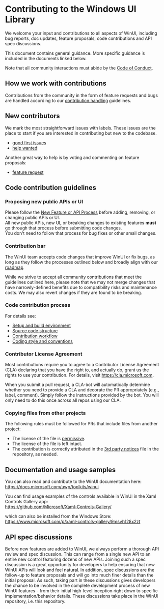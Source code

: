 # Contributing to the Windows UI Library

We welcome your input and contributions to all aspects of WinUI, including bug reports, doc updates, feature proposals, code contributions and API spec discussions.

This document contains general guidance. More specific guidance is included in the documents linked below.

Note that all community interactions must abide by the [Code of Conduct](CODE_OF_CONDUCT.md).

## How we work with contributions

Contributions from the community in the form of feature requests and bugs are handled according to our [contribution handling](contribution_handling.md) guidelines.

## New contributors

We mark the most straightforward issues with labels. These issues are the place to start if you are interested in contributing but new to the codebase.

* [good first issues](https://github.com/Microsoft/microsoft-ui-xaml/labels/good%20first%20issue)
* [help wanted](https://github.com/Microsoft/microsoft-ui-xaml/labels/help%20wanted)

Another great way to help is by voting and commenting on feature proposals:

* [feature request](https://github.com/Microsoft/microsoft-ui-xaml/labels/feature%20request)

## Code contribution guidelines

### Proposing new public APIs or UI

Please follow the [New Feature or API Process](docs/feature_proposal_process.md) before adding, removing, or changing public APIs or UI.  
All new public APIs, new UI, or breaking changes to existing features **must** go through that process before submitting code changes.  
You don't need to follow that process for bug fixes or other small changes.

### Contribution bar

The WinUI team accepts code changes that improve WinUI or fix bugs, as long as they follow the processes outlined below and broadly align with our [roadmap](docs/roadmap.md).

While we strive to accept all community contributions that meet the guidelines outlined here, please note that we may not merge changes that have narrowly-defined benefits due to compatibility risks and maintenance costs. We may also revert changes if they are found to be breaking.

### Code contribution process

For details see:

* [Setup and build environment](docs/developer_guide.md#Prerequisites)
* [Source code structure](docs/source_code_structure.md)
* [Contribution workflow](docs/contribution_workflow.md)
* [Coding style and conventions](docs/code_style_and_conventions.md)

### Contributor License Agreement

Most contributions require you to agree to a Contributor License Agreement (CLA) declaring that you have the right to, and actually do, grant us the rights to use your contribution. For details, visit https://cla.microsoft.com.

When you submit a pull request, a CLA-bot will automatically determine whether you need to provide a CLA and decorate the PR appropriately (e.g., label, comment). Simply follow the instructions provided by the bot. You will only need to do this once across all repos using our CLA.

### Copying files from other projects

The following rules must be followed for PRs that include files from another project:

* The license of the file is [permissive](https://en.wikipedia.org/wiki/Permissive_free_software_licence).
* The license of the file is left intact.
* The contribution is correctly attributed in the [3rd party notices](https://github.com/dotnet/coreclr/blob/master/THIRD-PARTY-NOTICES.TXT)
file in the repository, as needed.

## Documentation and usage samples

You can also read and contribute to the WinUI documentation here:  
https://docs.microsoft.com/uwp/toolkits/winui

You can find usage examples of the controls available in WinUI in the Xaml Controls Gallery app:  
 https://github.com/Microsoft/Xaml-Controls-Gallery/  

 which can also be installed from the Windows Store:  
 https://www.microsoft.com/p/xaml-controls-gallery/9msvh128x2zt
 
 ## API spec discussions

Before new features are added to WinUI, we always perform a thorough API review and spec discussion. This can range from a single new API to an entire new control featuring dozens of new APIs. Joining such a spec discussion is a great opportunity for developers to help ensuring that new WinUI APIs will look and feel natural. In addition, spec discussions are the follow-up to feature proposals and will go into much finer details than the initial proposal. As such, taking part in these discussions gives developers the chance to be involved in the complete development process of new WinUI features - from their initial high-level inception right down to specific implementation/behavior details. These discussions take place in the WInUI repository, i.e. this repository.
